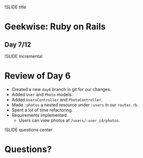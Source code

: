 !SLIDE title
# Geekwise: Ruby on Rails

## Day 7/12

!SLIDE incremental
# Review of Day 6

* Created a new `day6` branch in git for our changes.
* Added `User` and `Photo` models.
* Added `UsersController` and `PhotoController`.
* Made `:photos` a nested resource under `:users` in our `routes.rb`.
* Spent a lot of time refactoring.
* Requirements implemented:
    * Users can view photos at `/users/:user_id/photos`.



!SLIDE questions center
# Questions?
